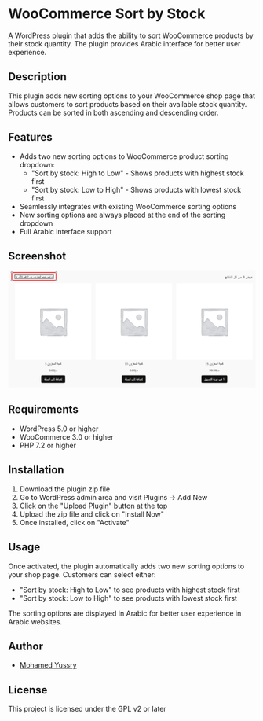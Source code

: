 # WooCommerce Sort by Stock

A WordPress plugin that adds the ability to sort WooCommerce products by their stock quantity. The plugin provides Arabic interface for better user experience.

## Description

This plugin adds new sorting options to your WooCommerce shop page that allows customers to sort products based on their available stock quantity. Products can be sorted in both ascending and descending order.

## Features

- Adds two new sorting options to WooCommerce product sorting dropdown:
  - "Sort by stock: High to Low" - Shows products with highest stock first
  - "Sort by stock: Low to High" - Shows products with lowest stock first
- Seamlessly integrates with existing WooCommerce sorting options
- New sorting options are always placed at the end of the sorting dropdown
- Full Arabic interface support

## Screenshot
![Sort by Stock Screenshot](screenshot.png)

## Requirements

- WordPress 5.0 or higher
- WooCommerce 3.0 or higher
- PHP 7.2 or higher

## Installation

1. Download the plugin zip file
2. Go to WordPress admin area and visit Plugins → Add New
3. Click on the "Upload Plugin" button at the top
4. Upload the zip file and click on "Install Now"
5. Once installed, click on "Activate"

## Usage

Once activated, the plugin automatically adds two new sorting options to your shop page. Customers can select either:
- "Sort by stock: High to Low" to see products with highest stock first
- "Sort by stock: Low to High" to see products with lowest stock first

The sorting options are displayed in Arabic for better user experience in Arabic websites.

## Author

- [Mohamed Yussry](https://github.com/mohamedyussry)

## License

This project is licensed under the GPL v2 or later
